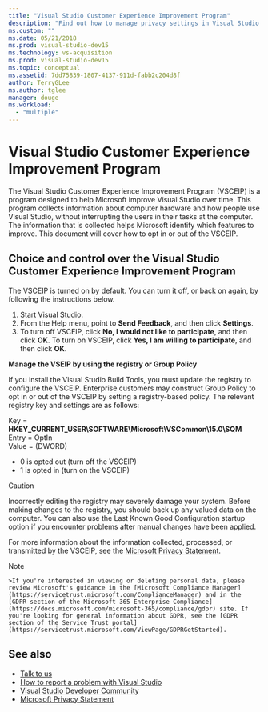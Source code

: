 ```yaml
---
title: "Visual Studio Customer Experience Improvement Program"
description: "Find out how to manage privacy settings in Visual Studio."
ms.custom: ""
ms.date: 05/21/2018
ms.prod: visual-studio-dev15
ms.technology: vs-acquisition
ms.prod: visual-studio-dev15
ms.topic: conceptual
ms.assetid: 7dd75839-1807-4137-911d-fabb2c204d8f
author: TerryGLee
ms.author: tglee
manager: douge
ms.workload:
  - "multiple"
---
```

# Visual Studio Customer Experience Improvement Program

The Visual Studio Customer Experience Improvement Program (VSCEIP) is a program designed to help Microsoft improve Visual Studio over time. 
This program collects information about computer hardware and how people use Visual Studio, without interrupting the users in their tasks at the computer. 
The information that is collected helps Microsoft identify which features to improve. This document will cover how to opt in or out of the VSCEIP.

## Choice and control over the Visual Studio Customer Experience Improvement Program  

The VSCEIP is turned on by default. You can turn it off, or back on again, by following the instructions below.  

1. Start Visual Studio.
2. From the Help menu, point to **Send Feedback**, and then click **Settings**.
3. To turn off VSCEIP, click **No, I would not like to participate**, and then click **OK**.
   To turn on VSCEIP, click **Yes, I am willing to participate**, and then click **OK**.  
  
**Manage the VSEIP by using the registry or Group Policy**  

If you install the Visual Studio Build Tools, you must update the registry to configure the VSCEIP. Enterprise customers may construct Group Policy to opt in or out of the VSCEIP by setting a registry-based policy. 
The relevant registry key and settings are as follows:  
  
 Key = **HKEY_CURRENT_USER\SOFTWARE\Microsoft\VSCommon\15.0\SQM**  
 Entry = OptIn  
 Value = (DWORD)  
-   0 is opted out (turn off the VSCEIP)  
-   1 is opted in (turn on the VSCEIP)  
  
> [!CAUTION]  
>  Incorrectly editing the registry may severely damage your system. Before making changes to the registry, you should back up any valued data on the computer. You can also use the Last Known Good Configuration startup option if you encounter problems after manual changes have been applied.  
  
 For more information about the information collected, processed, or transmitted by the VSCEIP, see the [Microsoft Privacy Statement](https://privacy.microsoft.com/privacystatement).  

>[!Note]
    >If you're interested in viewing or deleting personal data, please review Microsoft's guidance in the [Microsoft Compliance Manager](https://servicetrust.microsoft.com/ComplianceManager) and in the [GDPR section of the Microsoft 365 Enterprise Compliance](https://docs.microsoft.com/microsoft-365/compliance/gdpr) site. If you're looking for general information about GDPR, see the [GDPR section of the Service Trust portal](https://servicetrust.microsoft.com/ViewPage/GDPRGetStarted).

## See also

* [Talk to us](../ide/talk-to-us.md)
* [How to report a problem with Visual Studio](../ide/how-to-report-a-problem-with-visual-studio-2017.md)  
* [Visual Studio Developer Community](https://developercommunity.visualstudio.com/)  
* [Microsoft Privacy Statement](https://privacy.microsoft.com/privacystatement)  
